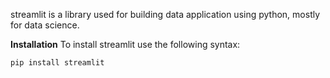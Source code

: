 streamlit is a library used for building data   application using python, mostly for data science.

**Installation**
To install streamlit use the following syntax:
```
pip install streamlit
```